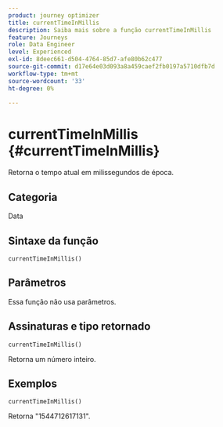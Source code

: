 ```yaml
---
product: journey optimizer
title: currentTimeInMillis
description: Saiba mais sobre a função currentTimeInMillis
feature: Journeys
role: Data Engineer
level: Experienced
exl-id: 8deec661-d504-4764-85d7-afe80b62c477
source-git-commit: d17e64e03d093a8a459caef2fb0197a5710dfb7d
workflow-type: tm+mt
source-wordcount: '33'
ht-degree: 0%

---
```


# currentTimeInMillis {#currentTimeInMillis}

Retorna o tempo atual em milissegundos de época.

## Categoria

Data

## Sintaxe da função

`currentTimeInMillis()`

## Parâmetros

Essa função não usa parâmetros.

## Assinaturas e tipo retornado

`currentTimeInMillis()`

Retorna um número inteiro.

## Exemplos

`currentTimeInMillis()`

Retorna &quot;1544712617131&quot;.
